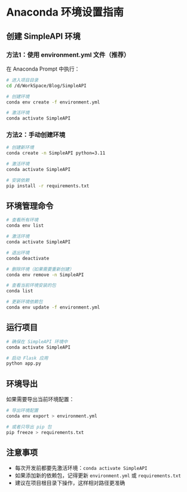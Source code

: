 # Anaconda 环境设置指南

## 创建 SimpleAPI 环境

### 方法1：使用 environment.yml 文件（推荐）

在 Anaconda Prompt 中执行：

```bash
# 进入项目目录
cd /d/WorkSpace/Blog/SimpleAPI

# 创建环境
conda env create -f environment.yml

# 激活环境
conda activate SimpleAPI
```

### 方法2：手动创建环境

```bash
# 创建新环境
conda create -n SimpleAPI python=3.11

# 激活环境
conda activate SimpleAPI

# 安装依赖
pip install -r requirements.txt
```

## 环境管理命令

```bash
# 查看所有环境
conda env list

# 激活环境
conda activate SimpleAPI

# 退出环境
conda deactivate

# 删除环境（如果需要重新创建）
conda env remove -n SimpleAPI

# 查看当前环境安装的包
conda list

# 更新环境依赖包
conda env update -f environment.yml
```

## 运行项目

```bash
# 确保在 SimpleAPI 环境中
conda activate SimpleAPI

# 启动 Flask 应用
python app.py
```

## 环境导出

如果需要导出当前环境配置：

```bash
# 导出环境配置
conda env export > environment.yml

# 或者只导出 pip 包
pip freeze > requirements.txt
```

## 注意事项

- 每次开发前都要先激活环境：`conda activate SimpleAPI`
- 如果添加新的依赖包，记得更新 `environment.yml` 或 `requirements.txt`
- 建议在项目根目录下操作，这样相对路径更准确
